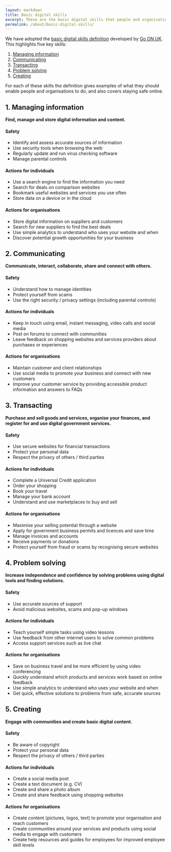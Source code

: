 ```yaml
---
layout: markdown
title: Basic digital skills
excerpt: These are the basic digital skills that people and organisations need to get things done online.
permalink: /about/basic-digital-skills/
---
```


We have adopted the [basic digital skills definition](https://doteveryone.org.uk/digital-skills/digital-skills-framework/) developed by [Go ON UK](http://www.go-on.co.uk). This highlights five key skills:

1. [Managing information](#managing-information)
2. [Communicating](#communicating)
3. [Transacting](#transacting)
4. [Problem solving](#problem-solving)
5. [Creating](#creating)

For each of these skills the definition gives examples of what they should enable people and organisations to do, and also covers staying safe online.

## 1. Managing information

**Find, manage and store digital information and content.**

#### Safety

* Identify and assess accurate sources of information
* Use security tools when browsing the web
* Regularly update and run virus checking software
* Manage parental controls

#### Actions for individuals

* Use a search engine to find the information you need
* Search for deals on comparison websites
* Bookmark useful websites and services you use often
* Store data on a device or in the cloud

#### Actions for organisations

* Store digital information on suppliers and customers
* Search for new suppliers to find the best deals
* Use simple analytics to understand who uses your website and when
* Discover potential growth opportunities for your business

## 2. Communicating

**Communicate, interact, collaborate, share and connect with others.**

#### Safety

* Understand how to manage identities
* Protect yourself from scams
* Use the right security / privacy settings (including parental controls)

#### Actions for individuals

* Keep in touch using email, instant messaging, video calls and social media
* Post on forums to connect with communities
* Leave feedback on shopping websites and services providers about purchases or experiences

#### Actions for organisations

* Maintain customer and client relationships
* Use social media to promote your business and connect with new customers
* Improve your customer service by providing accessible product information and answers to FAQs

## 3. Transacting

**Purchase and sell goods and services, organise your finances, and register for and use digital government services.**

#### Safety

* Use secure websites for financial transactions
* Protect your personal data
* Respect the privacy of others / third parties

#### Actions for individuals

* Complete a Universal Credit application
* Order your shopping
* Book your travel
* Manage your bank account
* Understand and use marketplaces to buy and sell

#### Actions for organisations

* Maximise your selling potential through a website
* Apply for government business permits and licences and save time
* Manage invoices and accounts
* Receive payments or donations
* Protect yourself from fraud or scams by recognising secure websites

## 4. Problem solving

**Increase independence and confidence by solving problems using digital tools and finding solutions.**

#### Safety

* Use accurate sources of support
* Avoid malicious websites, scams and pop-up windows

#### Actions for individuals

* Teach yourself simple tasks using video lessons
* Use feedback from other internet users to solve common problems
* Access support services such as live chat

#### Actions for organisations

* Save on business travel and be more efficient by using video conferencing
* Quickly understand which products and services work based on online feedback
* Use simple analytics to understand who uses your website and when
* Get quick, effective solutions to problems from safe, accurate sources

## 5. Creating

**Engage with communities and create basic digital content.**

#### Safety

* Be aware of copyright
* Protect your personal data
* Respect the privacy of others / third parties

#### Actions for individuals

* Create a social media post
* Create a text document (e.g. CV)
* Create and share a photo album
* Create and share feedback using shopping websites

#### Actions for organisations

* Create content (pictures, logos, text) to promote your organisation and reach customers
* Create communities around your services and products using social media to engage with customers
* Create help resources and guides for employees for improved employee skill levels
